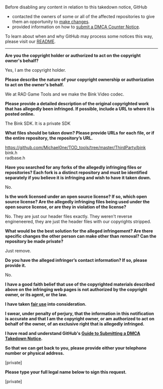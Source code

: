 Before disabling any content in relation to this takedown notice, GitHub
- contacted the owners of some or all of the affected repositories to give them an opportunity to [make changes](https://docs.github.com/en/github/site-policy/dmca-takedown-policy#a-how-does-this-actually-work).
- provided information on how to [submit a DMCA Counter Notice](https://docs.github.com/en/articles/guide-to-submitting-a-dmca-counter-notice).

To learn about when and why GitHub may process some notices this way, please visit our [README](https://github.com/github/dmca/blob/master/README.md).

---

**Are you the copyright holder or authorized to act on the copyright owner's behalf?**

Yes, I am the copyright holder.

**Please describe the nature of your copyright ownership or authorization to act on the owner's behalf.**

We at RAD Game Tools and we make the Bink Video codec.

**Please provide a detailed description of the original copyrighted work that has allegedly been infringed. If possible, include a URL to where it is posted online.**

The Bink SDK. It is a private SDK

**What files should be taken down? Please provide URLs for each file, or if the entire repository, the repository’s URL.**

https://github.com/Michael0ne/TOD_tools/tree/master/ThirdParty/bink  
bink.h  
radbase.h

**Have you searched for any forks of the allegedly infringing files or repositories? Each fork is a distinct repository and must be identified separately if you believe it is infringing and wish to have it taken down.**

No.

**Is the work licensed under an open source license? If so, which open source license? Are the allegedly infringing files being used under the open source license, or are they in violation of the license?**

No. They are just our header files exactly. They weren't reverse engineneered, they are just the header files with our copyrights stripped.

**What would be the best solution for the alleged infringement? Are there specific changes the other person can make other than removal? Can the repository be made private?**

Just remove.

**Do you have the alleged infringer’s contact information? If so, please provide it.**

No.

**I have a good faith belief that use of the copyrighted materials described above on the infringing web pages is not authorized by the copyright owner, or its agent, or the law.**

**I have taken <a href="https://www.lumendatabase.org/topics/22">fair use</a> into consideration.**

**I swear, under penalty of perjury, that the information in this notification is accurate and that I am the copyright owner, or am authorized to act on behalf of the owner, of an exclusive right that is allegedly infringed.**

**I have read and understand GitHub's <a href="https://docs.github.com/articles/guide-to-submitting-a-dmca-takedown-notice/">Guide to Submitting a DMCA Takedown Notice</a>.**

**So that we can get back to you, please provide either your telephone number or physical address.**

[private]

**Please type your full legal name below to sign this request.**

[private]
